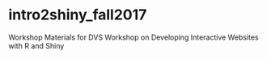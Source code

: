 # intro2shiny_fall2017
Workshop Materials for DVS Workshop on Developing Interactive Websites with R and Shiny
